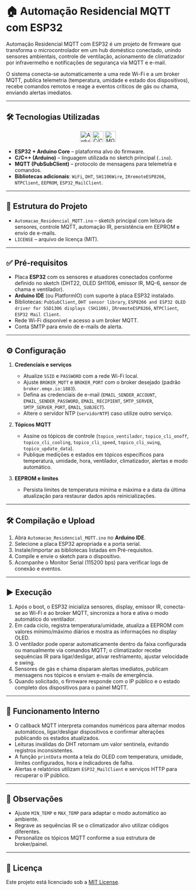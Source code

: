 # 🏠 Automação Residencial MQTT com ESP32

Automação Residencial MQTT com ESP32 é um projeto de firmware que transforma o microcontrolador em um hub doméstico conectado, unindo sensores ambientais, controle de ventilação, acionamento de climatizador por infravermelho e notificações de segurança via MQTT e e-mail.

O sistema conecta-se automaticamente a uma rede Wi-Fi e a um broker MQTT, publica telemetria (temperatura, umidade e estado dos dispositivos), recebe comandos remotos e reage a eventos críticos de gás ou chama, enviando alertas imediatos.

---

## 🛠️ Tecnologias Utilizadas

<p align="center">
  <img src="https://cdn.jsdelivr.net/gh/devicons/devicon/icons/arduino/arduino-original.svg" alt="Arduino IDE" width="30" height="30"/>
  <img src="https://cdn.jsdelivr.net/gh/devicons/devicon/icons/cplusplus/cplusplus-original.svg" alt="C/C++" width="30" height="30"/>
  <img src="https://cdn.jsdelivr.net/gh/devicons/devicon/icons/googlecloud/googlecloud-original.svg" alt="MQTT (broker)" width="30" height="30"/>
</p>

- **ESP32 + Arduino Core** – plataforma alvo do firmware.
- **C/C++ (Arduino)** – linguagem utilizada no sketch principal (`.ino`).
- **MQTT (PubSubClient)** – protocolo de mensagens para telemetria e comandos.
- **Bibliotecas adicionais**: `WiFi`, `DHT`, `SH1106Wire`, `IRremoteESP8266`, `NTPClient`, `EEPROM`, `ESP32_MailClient`.

---

## 📂 Estrutura do Projeto

- `Automacao_Residencial_MQTT.ino` – sketch principal com leitura de sensores, controle MQTT, automação IR, persistência em EEPROM e envio de e-mails.
- `LICENSE` – arquivo de licença (MIT).

---

## ✅ Pré-requisitos

- Placa **ESP32** com os sensores e atuadores conectados conforme definido no sketch (DHT22, OLED SH1106, emissor IR, MQ-6, sensor de chama e ventilador).
- **Arduino IDE** (ou PlatformIO) com suporte à placa ESP32 instalado.
- Bibliotecas: `PubSubClient`, `DHT sensor library`, `ESP8266 and ESP32 OLED driver for SSD1306 displays (SH1106)`, `IRremoteESP8266`, `NTPClient`, `ESP32 Mail Client`.
- Rede Wi-Fi disponível e acesso a um broker MQTT.
- Conta SMTP para envio de e-mails de alerta.

---

## ⚙️ Configuração

1. **Credenciais e serviços**
   - Atualize `SSID` e `PASSWORD` com a rede Wi-Fi local.
   - Ajuste `BROKER_MQTT` e `BROKER_PORT` com o broker desejado (padrão `broker.emqx.io:1883`).
   - Defina as credenciais de e-mail (`EMAIL_SENDER_ACCOUNT`, `EMAIL_SENDER_PASSWORD`, `EMAIL_RECIPIENT`, `SMTP_SERVER`, `SMTP_SERVER_PORT`, `EMAIL_SUBJECT`).
   - Altere o servidor NTP (`servidorNTP`) caso utilize outro serviço.

2. **Tópicos MQTT**
   - Assine os tópicos de controle (`topico_ventilador`, `topico_cli_onoff`, `topico_cli_cooling`, `topico_cli_speed`, `topico_cli_swing`, `topico_update_data`).
   - Publique medições e estados em tópicos específicos para temperatura, umidade, hora, ventilador, climatizador, alertas e modo automático.

3. **EEPROM e limites**
   - Persista limites de temperatura mínima e máxima e a data da última atualização para restaurar dados após reinicializações.

---

## 🛠️ Compilação e Upload

1. Abra `Automacao_Residencial_MQTT.ino` no **Arduino IDE**.
2. Selecione a placa ESP32 apropriada e a porta serial.
3. Instale/importar as bibliotecas listadas em Pré-requisitos.
4. Compile e envie o sketch para o dispositivo.
5. Acompanhe o Monitor Serial (115200 bps) para verificar logs de conexão e eventos.

---

## ▶️ Execução

1. Após o boot, o ESP32 inicializa sensores, display, emissor IR, conecta-se ao Wi-Fi e ao broker MQTT, sincroniza a hora e ativa o modo automático do ventilador.
2. Em cada ciclo, registra temperatura/umidade, atualiza a EEPROM com valores mínimo/máximo diários e mostra as informações no display OLED.
3. O ventilador pode operar automaticamente dentro da faixa configurada ou manualmente via comandos MQTT; o climatizador recebe sequências IR para ligar/desligar, ativar resfriamento, ajustar velocidade e swing.
4. Sensores de gás e chama disparam alertas imediatos, publicam mensagens nos tópicos e enviam e-mails de emergência.
5. Quando solicitado, o firmware responde com o IP público e o estado completo dos dispositivos para o painel MQTT.

---

## 🔎 Funcionamento Interno

- O callback MQTT interpreta comandos numéricos para alternar modos automáticos, ligar/desligar dispositivos e confirmar alterações publicando os estados atualizados.
- Leituras inválidas do DHT retornam um valor sentinela, evitando registros inconsistentes.
- A função `printData` monta a tela do OLED com temperatura, umidade, limites configurados, hora e indicadores de falha.
- Alertas e relatórios utilizam `ESP32_MailClient` e serviços HTTP para recuperar o IP público.

---

## 📌 Observações

- Ajuste `MIN_TEMP` e `MAX_TEMP` para adaptar o modo automático ao ambiente.
- Regrave as sequências IR se o climatizador alvo utilizar códigos diferentes.
- Personalize os tópicos MQTT conforme a sua estrutura de broker/painel.

---

## 📄 Licença

Este projeto está licenciado sob a [MIT License](LICENSE).
